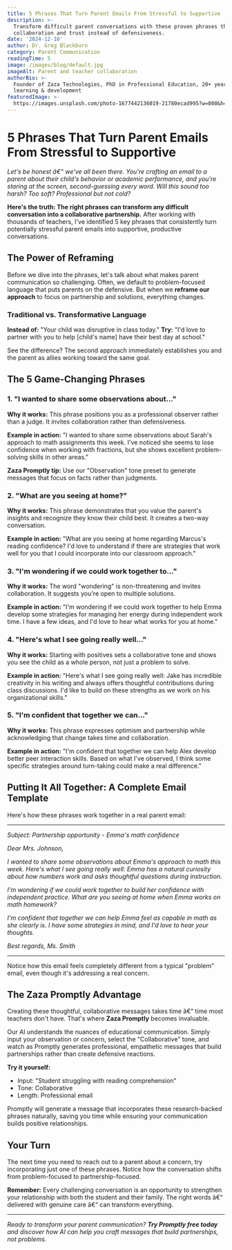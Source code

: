 ```yaml
---
title: 5 Phrases That Turn Parent Emails From Stressful to Supportive
description: >-
  Transform difficult parent conversations with these proven phrases that build
  collaboration and trust instead of defensiveness.
date: '2024-12-10'
author: Dr. Greg Blackburn
category: Parent Communication
readingTime: 5
image: /images/blog/default.jpg
imageAlt: Parent and teacher collaboration
authorBio: >-
  Founder of Zaza Technologies, PhD in Professional Education, 20+ years in
  learning & development
featuredImage: >-
  https://images.unsplash.com/photo-1677442136019-21780ecad995?w=800&h=400&fit=crop
---
```


# 5 Phrases That Turn Parent Emails From Stressful to Supportive

*Let's be honest â€“ we've all been there. You're crafting an email to a parent about their child's behavior or academic performance, and you're staring at the screen, second-guessing every word. Will this sound too harsh? Too soft? Professional but not cold?*

**Here's the truth: The right phrases can transform any difficult conversation into a collaborative partnership.** After working with thousands of teachers, I've identified 5 key phrases that consistently turn potentially stressful parent emails into supportive, productive conversations.

## The Power of Reframing

Before we dive into the phrases, let's talk about what makes parent communication so challenging. Often, we default to problem-focused language that puts parents on the defensive. But when we **reframe our approach** to focus on partnership and solutions, everything changes.

### Traditional vs. Transformative Language

**Instead of:** "Your child was disruptive in class today."
**Try:** "I'd love to partner with you to help [child's name] have their best day at school."

See the difference? The second approach immediately establishes you and the parent as allies working toward the same goal.

## The 5 Game-Changing Phrases

### 1. "I wanted to share some observations about..."

**Why it works:** This phrase positions you as a professional observer rather than a judge. It invites collaboration rather than defensiveness.

**Example in action:**
"I wanted to share some observations about Sarah's approach to math assignments this week. I've noticed she seems to lose confidence when working with fractions, but she shows excellent problem-solving skills in other areas."

**Zaza Promptly tip:** Use our "Observation" tone preset to generate messages that focus on facts rather than judgments.

### 2. "What are you seeing at home?"

**Why it works:** This phrase demonstrates that you value the parent's insights and recognize they know their child best. It creates a two-way conversation.

**Example in action:**
"What are you seeing at home regarding Marcus's reading confidence? I'd love to understand if there are strategies that work well for you that I could incorporate into our classroom approach."

### 3. "I'm wondering if we could work together to..."

**Why it works:** The word "wondering" is non-threatening and invites collaboration. It suggests you're open to multiple solutions.

**Example in action:**
"I'm wondering if we could work together to help Emma develop some strategies for managing her energy during independent work time. I have a few ideas, and I'd love to hear what works for you at home."

### 4. "Here's what I see going really well..."

**Why it works:** Starting with positives sets a collaborative tone and shows you see the child as a whole person, not just a problem to solve.

**Example in action:**
"Here's what I see going really well: Jake has incredible creativity in his writing and always offers thoughtful contributions during class discussions. I'd like to build on these strengths as we work on his organizational skills."

### 5. "I'm confident that together we can..."

**Why it works:** This phrase expresses optimism and partnership while acknowledging that change takes time and collaboration.

**Example in action:**
"I'm confident that together we can help Alex develop better peer interaction skills. Based on what I've observed, I think some specific strategies around turn-taking could make a real difference."

## Putting It All Together: A Complete Email Template

Here's how these phrases work together in a real parent email:

---

*Subject: Partnership opportunity - Emma's math confidence*

*Dear Mrs. Johnson,*

*I wanted to share some observations about Emma's approach to math this week. Here's what I see going really well: Emma has a natural curiosity about how numbers work and asks thoughtful questions during instruction.*

*I'm wondering if we could work together to build her confidence with independent practice. What are you seeing at home when Emma works on math homework?*

*I'm confident that together we can help Emma feel as capable in math as she clearly is. I have some strategies in mind, and I'd love to hear your thoughts.*

*Best regards,*
*Ms. Smith*

---

Notice how this email feels completely different from a typical "problem" email, even though it's addressing a real concern.

## The Zaza Promptly Advantage

Creating these thoughtful, collaborative messages takes time â€“ time most teachers don't have. That's where **Zaza Promptly** becomes invaluable.

Our AI understands the nuances of educational communication. Simply input your observation or concern, select the "Collaborative" tone, and watch as Promptly generates professional, empathetic messages that build partnerships rather than create defensive reactions.

**Try it yourself:**
- Input: "Student struggling with reading comprehension"
- Tone: Collaborative
- Length: Professional email

Promptly will generate a message that incorporates these research-backed phrases naturally, saving you time while ensuring your communication builds positive relationships.

## Your Turn

The next time you need to reach out to a parent about a concern, try incorporating just one of these phrases. Notice how the conversation shifts from problem-focused to partnership-focused.

**Remember:** Every challenging conversation is an opportunity to strengthen your relationship with both the student and their family. The right words â€“ delivered with genuine care â€“ can transform everything.

---

*Ready to transform your parent communication? **Try Promptly free today** and discover how AI can help you craft messages that build partnerships, not problems.*
